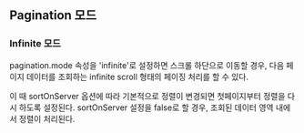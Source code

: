 ## Pagination 모드
### Infinite 모드

pagination.mode 속성을 'infinite'로 설정하면 스크롤 하단으로 이동할 경우, 다음 페이지 데이터를 조회하는 infinite scroll 형태의 
페이징 처리를 할 수 있다.

이 때 sortOnServer 옵션에 따라 기본적으로 정렬이 변경되면 첫페이지부터 정렬을 다시 하도록 설정된다.
sortOnServer 설정을 false로 할 경우, 조회된 데이터 영역 내에서 정렬이 처리된다.
